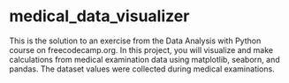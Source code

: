 # medical_data_visualizer
This is the solution to an exercise from the Data Analysis with Python course on freecodecamp.org. In this project, you will visualize and make calculations from medical examination data using matplotlib, seaborn, and pandas. The dataset values were collected during medical examinations.
